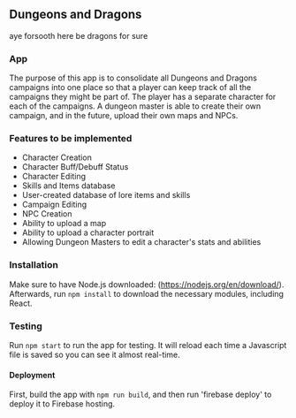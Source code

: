 ## Dungeons and Dragons ##
aye forsooth here be dragons for sure

### App
The purpose of this app is to consolidate all Dungeons and Dragons campaigns into one place so that a player can keep track of all the campaigns they might be part of. The player has a separate character for each of the campaigns. A dungeon master is able to create their own campaign, and in the future, upload their own maps and NPCs.

### Features to be implemented
- Character Creation
- Character Buff/Debuff Status
- Character Editing
- Skills and Items database
- User-created database of lore items and skills
- Campaign Editing
- NPC Creation
- Ability to upload a map
- Ability to upload a character portrait
- Allowing Dungeon Masters to edit a character's stats and abilities


### Installation
Make sure to have Node.js downloaded: (https://nodejs.org/en/download/). Afterwards, run `npm install` to download the necessary modules, including React.

### Testing
Run `npm start` to run the app for testing. It will reload each time a Javascript file is saved so you can see it almost real-time.

#### Deployment
First, build the app with `npm run build`, and then run 'firebase deploy' to deploy it to Firebase hosting.
